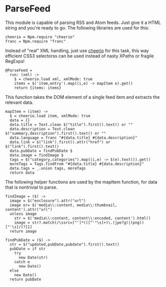 # ParseFeed
This module is capable of parsing RSS and Atom feeds. Just give it a
HTML string and you're ready to go. The following libraries are used for this:

    cheerio = Npm.require "cheerio"
    franc = Npm.require "franc"

Instead of "real" XML handling, just use
[cheerio](https://github.com/cheeriojs/cheerio) for this task, this way
efficient CSS3 selectorss can be used instead of nasty XPaths or
fragile RegExps!

    @ParseFeed =
      run: (xml) ->
        $ = cheerio.load xml, xmlMode: true
        items = $('item,entry').map((i,e) -> mapItem e).get()
        return {items: items}

This function takes the DOM element of a single feed item and extracts the
relevant data.

    mapItem = (item) ->
      $ = cheerio.load item, xmlMode: true
      data = {}
      data.title = Text.clean $("title").first().text() or ""
      data.description = Text.clean $("summary,description").first().text() or ""
      data.language = franc "#{data.title} #{data.description}"
      data.link = $("link").first().attr("href") or $("link").first().text()
      data.pubDate = findPubDate $
      data.image = findImage $
      tags = $("category,categories").map((i,e) -> $(e).text()).get()
      moreTags = Tags.findFrom "#{data.title} #{data.description}"
      data.tags = _.union tags, moreTags
      return data

The following helper functions are used by the mapItem function, for data
that is nontrivial to parse.

    findImage = ($) ->
      image = $("enclosure").attr("url")
      image or= $('media\\:content, media\\:thumbnail, content').attr("url")
      unless image
        str = $('media\\:content, content\\:encoded, content').html()
        image = str?.match(/\ssrc=["']*(([^'"\s]+)\.(jpe?g)|(png))["'\s]/)?[1]
      return image

    findPubDate = ($) ->
      str = $("updated,pubDate,pubdate").first().text()
      pubDate = if str
        try
          new Date(str)
        catch e
          new Date()
      else
        new Date()
      return pubDate